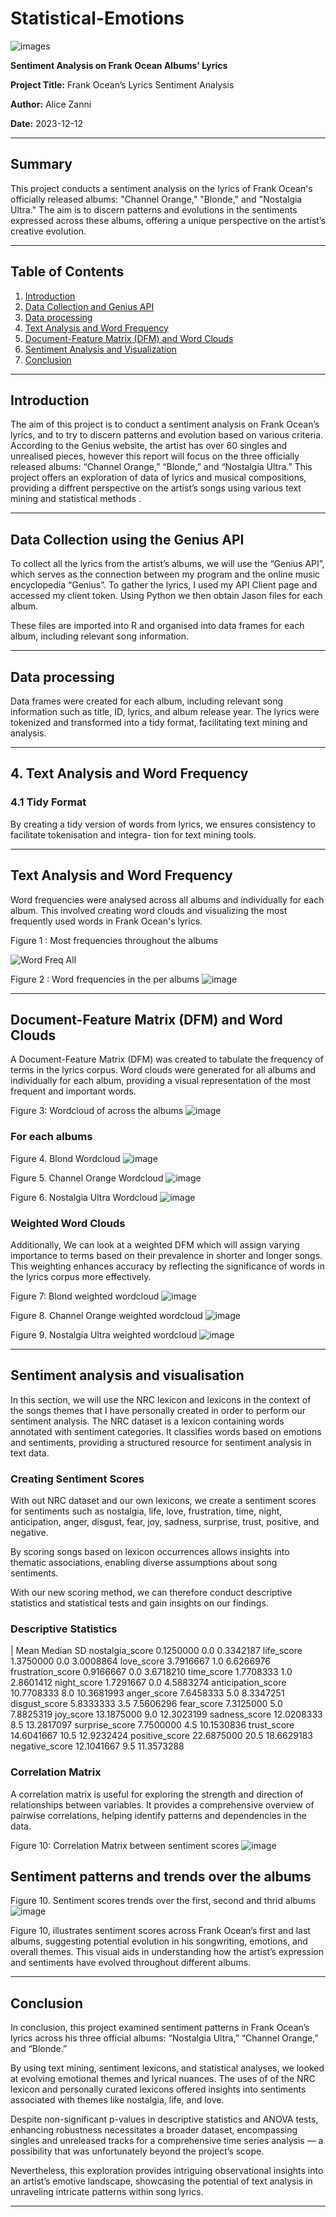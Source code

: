 # Statistical-Emotions

![images](https://github.com/user-attachments/assets/9617e266-7a12-4a1b-aa5a-131a77b62f34)

**Sentiment Analysis on Frank Ocean Albums' Lyrics**

**Project Title:** Frank Ocean’s Lyrics Sentiment Analysis

**Author:** Alice Zanni

**Date:** 2023-12-12

---

## Summary

This project conducts a sentiment analysis on the lyrics of Frank Ocean's officially released albums: "Channel Orange," "Blonde," and "Nostalgia Ultra." The aim is to discern patterns and evolutions in the sentiments expressed across these albums, offering a unique perspective on the artist’s creative evolution.

---

## Table of Contents

1. [Introduction](#introduction)
2. [Data Collection and Genius API](#data-collection-using-the-genius-api)
3. [Data processing](#data-processing)
4. [Text Analysis and Word Frequency](#text-analysis-and-word-frequency)
5. [Document-Feature Matrix (DFM) and Word Clouds](#document-feature-matrix-dfm-and-word-clouds)
6. [Sentiment Analysis and Visualization](#sentiment-analysis-and-visualization)
7. [Conclusion](#conclusion)

---

## Introduction

The aim of this project is to conduct a sentiment analysis on Frank Ocean’s lyrics, and to try to discern patterns and evolution based on various criteria.
According to the Genius website, the artist has over 60 singles and unrealised pieces, however this report will focus on the three officially released albums: “Channel Orange,” “Blonde,” and “Nostalgia Ultra.”
This project offers an exploration of data of lyrics and musical compositions, providing a diffrent perspective on the artist’s songs using various text mining and statistical methods .

---

## Data Collection using the Genius API

To collect all the lyrics from the artist’s albums, we will use the “Genius API”, which serves as the connection between my program and the online music encyclopedia “Genius”.
To gather the lyrics, I used my API Client page and accessed my client token. Using Python we then obtain Jason files for each album.

These files are imported into R and organised into data frames for each album, including relevant song information.

---

## Data processing

Data frames were created for each album, including relevant song information such as title, ID, lyrics, and album release year. The lyrics were tokenized and transformed into a tidy format, facilitating text mining and analysis.

---

## 4. Text Analysis and Word Frequency

### 4.1 Tidy Format
By creating a tidy version of words from lyrics, we ensures consistency to facilitate tokenisation and integra- tion for text mining tools.

---

## Text Analysis and Word Frequency

Word frequencies were analysed across all albums and individually for each album. This involved creating word clouds and visualizing the most frequently used words in Frank Ocean's lyrics.

Figure 1 : Most frequencies throughout the albums

![Word Freq All](https://github.com/user-attachments/assets/061d477a-7d4f-40b7-95b5-b0e9fc6edbc0)

Figure 2 : Word frequencies in the per albums
![image](https://github.com/user-attachments/assets/97f3087d-0e9d-4a6e-8c38-678a61a963ab)


---

## Document-Feature Matrix (DFM) and Word Clouds

A Document-Feature Matrix (DFM) was created to tabulate the frequency of terms in the lyrics corpus. Word clouds were generated for all albums and individually for each album, providing a visual representation of the most frequent and important words.

Figure 3:  Wordcloud of across the albums
![image](https://github.com/user-attachments/assets/54da6afd-5ac2-4b29-981c-21e3f79be201)

### For each albums

Figure 4. Blond Wordcloud
![image](https://github.com/user-attachments/assets/d46d6228-f723-44f6-9176-c5b38032a806)


Figure 5. Channel Orange Wordcloud
![image](https://github.com/user-attachments/assets/e8cb5be7-8815-409a-aeb2-af7ae3421cf1)


Figure 6. Nostalgia Ultra Wordcloud
![image](https://github.com/user-attachments/assets/b98d3ebb-abb3-4386-8103-e18f0028d4ed)

###  Weighted Word Clouds 

Additionally, We can look at a weighted DFM which will assign varying importance to terms based on their prevalence in shorter and longer songs. This weighting enhances accuracy by reflecting the significance of words in the lyrics corpus more effectively.

Figure 7: Blond weighted wordcloud
![image](https://github.com/user-attachments/assets/06b65512-8ff4-49ae-8f05-86ebf15703f7)

Figure 8. Channel Orange weighted wordcloud
![image](https://github.com/user-attachments/assets/f576a5b9-857c-4919-8bc7-460c774c0c17)

Figure 9. Nostalgia Ultra weighted wordcloud
![image](https://github.com/user-attachments/assets/097b88fa-0d26-4a0a-abc9-0e3a908ee531)


---

## Sentiment analysis and visualisation

In this section, we will use the NRC lexicon and lexicons in the context of the songs themes that I have personally created in order to perform our sentiment analysis. The NRC dataset is a lexicon containing words annotated with sentiment categories. It classifies words based on emotions and sentiments, providing a structured resource for sentiment analysis in text data.

### Creating Sentiment Scores 
With out NRC dataset and our own lexicons, we create a sentiment scores for sentiments such as nostalgia, life, love, frustration, time, night, anticipation, anger, disgust, fear, joy, sadness, surprise, trust, positive, and negative.

By scoring songs based on lexicon occurrences allows insights into thematic associations, enabling diverse assumptions about song sentiments.

With our new scoring method, we can therefore conduct descriptive statistics and statistical tests and gain insights on our findings.

### Descriptive Statistics

|                    Mean        Median        SD
nostalgia_score     0.1250000    0.0    0.3342187
life_score          1.3750000    0.0    3.0008864
love_score          3.7916667    1.0    6.6266976
frustration_score   0.9166667    0.0    3.6718210
time_score          1.7708333    1.0    2.8601412
night_score         1.7291667    0.0    4.5883274
anticipation_score 10.7708333    8.0   10.3681993
anger_score         7.6458333    5.0    8.3347251
disgust_score       5.8333333    3.5    7.5606296
fear_score          7.3125000    5.0    7.8825319
joy_score          13.1875000    9.0   12.3023199
sadness_score      12.0208333    8.5   13.2817097
surprise_score      7.7500000    4.5   10.1530836
trust_score        14.6041667   10.5   12.9232424
positive_score     22.6875000   20.5   18.6629183
negative_score     12.1041667    9.5   11.3573288

### Correlation Matrix
A correlation matrix is useful for exploring the strength and direction of relationships between variables. It provides a comprehensive overview of pairwise correlations, helping identify patterns and dependencies in the data.

Figure 10: Correlation Matrix between sentiment scores
![image](https://github.com/user-attachments/assets/17669570-124f-42e7-a9d7-f627d9e73be2)

## Sentiment patterns and trends over the albums

Figure 10. Sentiment scores trends over the first, second and thrid albums 
![image](https://github.com/user-attachments/assets/71510ad2-dfcd-47fc-9205-93fb5c13fadc)

Figure 10, illustrates sentiment scores across Frank Ocean’s first and last albums, suggesting potential evolution in his songwriting, emotions, and overall themes. This visual aids in understanding how the artist’s expression and sentiments have evolved throughout different albums.

---
## Conclusion

In conclusion, this project examined sentiment patterns in Frank Ocean’s lyrics across his three official albums: “Nostalgia Ultra,” “Channel Orange,” and “Blonde.”

By using text mining, sentiment lexicons, and statistical analyses, we looked at evolving emotional themes and lyrical nuances. The uses of of the NRC lexicon and personally curated lexicons offered insights into sentiments associated with themes like nostalgia, life, and love.

Despite non-significant p-values in descriptive statistics and ANOVA tests, enhancing robustness necessitates a broader dataset, encompassing singles and unreleased tracks for a comprehensive time series analysis — a possibility that was unfortunately beyond the project’s scope.

Nevertheless, this exploration provides intriguing observational insights into an artist’s emotive landscape, showcasing the potential of text analysis in unraveling intricate patterns within song lyrics.

---
